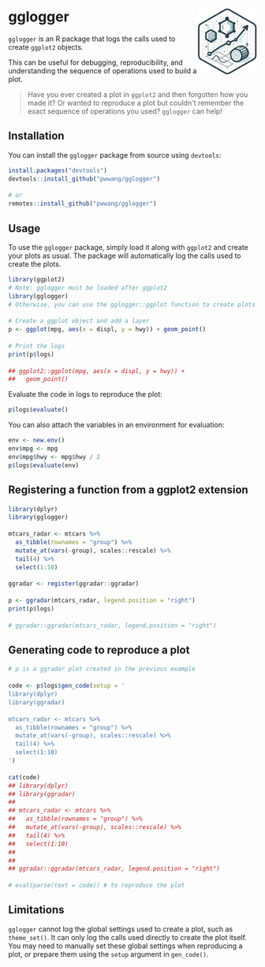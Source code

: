 # gglogger <a href="https://pwwang.github.io/gglogger/"><img src="man/figures/logo.png" align="right" height="134" alt="gglogger website" /></a>

`gglogger` is an R package that logs the calls used to create `ggplot2` objects.

This can be useful for debugging, reproducibility, and understanding the sequence of operations used to build a plot.

> Have you ever created a plot in `ggplot2` and then forgotten how you made it? Or wanted to reproduce a plot but couldn't remember the exact sequence of operations you used? `gglogger` can help!

## Installation

You can install the `gglogger` package from source using `devtools`:

```r
install.packages("devtools")
devtools::install_github("pwwang/gglogger")

# or
remotes::install_github("pwwang/gglogger")
```

## Usage

To use the `gglogger` package, simply load it along with `ggplot2` and create your plots as usual. The package will automatically log the calls used to create the plots.

```r
library(ggplot2)
# Note: gglogger must be loaded after ggplot2
library(gglogger)
# Otherwise, you can use the gglogger::ggplot function to create plots

# Create a ggplot object and add a layer
p <- ggplot(mpg, aes(x = displ, y = hwy)) + geom_point()

# Print the logs
print(p$logs)

## ggplot2::ggplot(mpg, aes(x = displ, y = hwy)) +
##   geom_point()
```

Evaluate the code in logs to reproduce the plot:

```r
p$logs$evaluate()
```

You can also attach the variables in an environment for evaluation:

```r
env <- new.env()
env$mpg <- mpg
env$mpg$hwy <- mpg$hwy / 2
p$logs$evaluate(env)
```

## Registering a function from a ggplot2 extension

```r
library(dplyr)
library(gglogger)

mtcars_radar <- mtcars %>%
  as_tibble(rownames = "group") %>%
  mutate_at(vars(-group), scales::rescale) %>%
  tail(4) %>%
  select(1:10)

ggradar <- register(ggradar::ggradar)

p <- ggradar(mtcars_radar, legend.position = "right")
print(p$logs)

# ggradar::ggradar(mtcars_radar, legend.position = "right")
```

## Generating code to reproduce a plot

```r
# p is a ggradar plot created in the previous example

code <- p$logs$gen_code(setup = '
library(dplyr)
library(ggradar)

mtcars_radar <- mtcars %>%
  as_tibble(rownames = "group") %>%
  mutate_at(vars(-group), scales::rescale) %>%
  tail(4) %>%
  select(1:10)
')

cat(code)
## library(dplyr)
## library(ggradar)
##
## mtcars_radar <- mtcars %>%
##   as_tibble(rownames = "group") %>%
##   mutate_at(vars(-group), scales::rescale) %>%
##   tail(4) %>%
##   select(1:10)
##
##
## ggradar::ggradar(mtcars_radar, legend.position = "right")

# eval(parse(text = code)) # to reproduce the plot
```

## Limitations

`gglogger` cannot log the global settings used to create a plot, such as `theme_set()`. It can only log the calls used directly to create the plot itself. You may need to manually set these global settings when reproducing a plot, or prepare them using the `setup` argument in `gen_code()`.
